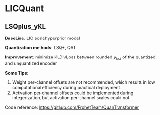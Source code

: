 # LICQuant

## LSQplus_yKL

__BaseLine__: LIC scalehyperprior model 

__Quantization methods__: LSQ+, QAT

__Improvement__: minimize KLDivLoss between rounded $y_{hat}$ of the quantized and unquantized encoder

__Some Tips__:
1. Weight per-channel offsets are not recommended, which results in low computational efficiency during practical deployment.
2. Activation per-channel offsets could be implemented during integerization, but activation per-channel scales could not.

Code reference:  https://github.com/ProhetTeam/QuanTransformer